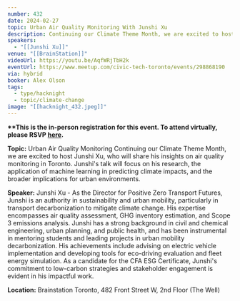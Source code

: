 ```yaml
---
number: 432
date: 2024-02-27
topic: Urban Air Quality Monitoring With Junshi Xu
description: Continuing our Climate Theme Month, we are excited to host Junshi Xu, who will share his insights on air quality monitoring in Toronto. Junshi's talk will focus on his research, the application of machine learning in predicting climate impacts, and the broader implications for urban environments.
speakers:
  - "[[Junshi Xu]]"
venue: "[[BrainStation]]"
videoUrl: https://youtu.be/AqfWRjTbH2k
eventUrl: https://www.meetup.com/civic-tech-toronto/events/298868190
via: hybrid
booker: Alex Olson
tags:
  - type/hacknight
  - topic/climate-change
image: "[[hacknight_432.jpeg]]"
---
```


**\*\*This is the in-person registration for this event. To attend virtually, please RSVP [here](https://www.meetup.com/civic-tech-toronto/events/298868203/).**

**Topic:** Urban Air Quality Monitoring
Continuing our Climate Theme Month, we are excited to host Junshi Xu, who will share his insights on air quality monitoring in Toronto. Junshi's talk will focus on his research, the application of machine learning in predicting climate impacts, and the broader implications for urban environments.

**Speaker:** Junshi Xu - As the Director for Positive Zero Transport Futures, Junshi is an authority in sustainability and urban mobility, particularly in transport decarbonization to mitigate climate change. His expertise encompasses air quality assessment, GHG inventory estimation, and Scope 3 emissions analysis. Junshi has a strong background in civil and chemical engineering, urban planning, and public health, and has been instrumental in mentoring students and leading projects in urban mobility decarbonization. His achievements include advising on electric vehicle implementation and developing tools for eco-driving evaluation and fleet energy simulation. As a candidate for the CFA ESG Certificate, Junshi's commitment to low-carbon strategies and stakeholder engagement is evident in his impactful work.

**Location:** Brainstation Toronto, 482 Front Street W, 2nd Floor (The Well)
